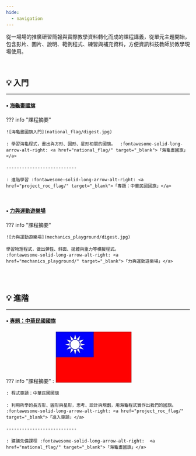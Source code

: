 ```yaml
---
hide:
  - navigation
---
```



從一場場的推廣研習簡報與實際教學資料轉化而成的課程講義，從單元主題開始，包含影片、圖片、說明、範例程式、練習與補充資料，方便資訊科技教師於教學現場使用。


<br/>

## 💡 入門

----------------------------

####  ▪️ <a href="national_flag/" target="_blank">海龜畫國旗</a>

??? info  "課程摘要"
    
    ![海龜畫國旗入門](national_flag/digest.jpg)

    : 學習海龜程式，畫出與方形、圓形、星形相關的國旗。　 :fontawesome-solid-long-arrow-alt-right: <a href="national_flag/" target="_blank">「海龜畫國旗」</a>

    ---------------------------

    : 進階學習 :fontawesome-solid-long-arrow-alt-right: <a href="project_roc_flag/" target="_blank">「專題：中華民國國旗」</a>

  
<br/>

#### ▪️ <a href="mechanics_playground/" target="_blank">力與運動遊樂場</a>

??? info  "課程摘要"
    

    ![力與運動遊樂場](mechanics_playground/digest.jpg)

    學習物理程式，做出彈性、斜面、拋體與重力等模擬程式。
    :fontawesome-solid-long-arrow-alt-right: <a href="mechanics_playground/" target="_blank">「力與運動遊樂場」</a>





<br/><br/>



## 💡 進階

----------------------------

#### ▪️ <a href="project_roc_flag/" target="_blank">專題：中華民國國旗</a>

??? info  "課程摘要"
    :  ![中華民國國旗](project_roc_flag/digest.jpg)

    : 程式專題：中華民國國旗

    : 利用所學的長方形、圓形與星形，思考、設計與規劃，用海龜程式實作出我們的國旗。　 :fontawesome-solid-long-arrow-alt-right: <a href="project_roc_flag/" target="_blank">「進入專題」</a>

    ---------------------------

    : 建議先備課程 :fontawesome-solid-long-arrow-alt-right:  <a href="national_flag/" target="_blank">「海龜畫國旗」</a>

<br/>